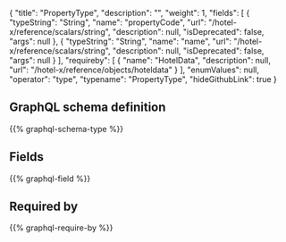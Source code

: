{
  "title": "PropertyType",
  "description": "",
  "weight": 1,
  "fields": [
    {
      "typeString": "String",
      "name": "propertyCode",
      "url": "/hotel-x/reference/scalars/string",
      "description": null,
      "isDeprecated": false,
      "args": null
    },
    {
      "typeString": "String",
      "name": "name",
      "url": "/hotel-x/reference/scalars/string",
      "description": null,
      "isDeprecated": false,
      "args": null
    }
  ],
  "requireby": [
    {
      "name": "HotelData",
      "description": null,
      "url": "/hotel-x/reference/objects/hoteldata"
    }
  ],
  "enumValues": null,
  "operator": "type",
  "typename": "PropertyType",
  "hideGithubLink": true
}
## GraphQL schema definition

{{% graphql-schema-type %}}

## Fields

{{% graphql-field %}}

## Required by

{{% graphql-require-by %}}
